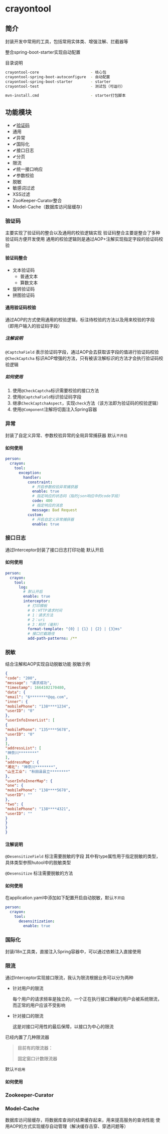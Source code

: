 # crayontool

## 简介
封装开发中常用的工具，包括常用实体类、增强注解、拦截器等

整合spring-boot-starter实现自动配置

目录说明
```bash
crayontool-core                       - 核心包
crayontool-spring-boot-autoconfigure  - 自动配置
crayontool-spring-boot-starter        - starter
crayontool-test                       - 测试包（可运行）

mvn-install.cmd                       - starter打包脚本
```

## 功能模块
- ✔[验证码](#验证码)
- 通用
- ✔异常
- ✔国际化
- ✔接口日志
- ✔分页
- 限流
- ✔统一接口响应
- ✔参数校验
- 脱敏
- 敏感词过滤
- XSS过滤
- ZooKeeper-Curator整合
- Model-Cache（数据库访问层缓存）

### 验证码
主要实现了验证码的整合以及通用的校验逻辑实现
验证码整合主要是整合了多种验证码方便开发使用
通用的校验逻辑则是通过AOP+注解实现指定字段的验证码校验

#### 验证码整合
- 文本验证码
  - 普通文本
  - 算数文本
- 旋转验证码
- 拼图验证码

#### 通用验证码校验
通过AOP的方式使用通用的校验逻辑，标注待校验的方法以及用来校验的字段（即用户输入的验证码字段）
##### 注解说明
`@CaptchaField`
表示验证码字段，通过AOP会去获取该字段的值进行验证码校验
`@CheckCaptcha`
标识AOP增强的方法，只有被该注解标识的方法才会执行验证码校验逻辑

##### 如何使用
1. 使用`@CheckCaptcha`标识需要校验的接口方法
2. 使用`@CaptchaField`标识验证码字段
3. 继承`CheckCaptchaAspect`，实现`check`方法（该方法即为验证码的校验逻辑）
4. 使用`@Component`注解将切面注入Spring容器

### 异常
封装了自定义异常、参数校验异常的全局异常捕获器
默认`不开启`
#### 如何使用
```yaml
person:
  crayon:
    tool:
      exception:
        handler:
          constraint:
            # 开启参数校验异常捕获器
            enable: true
            # 指定响应的状态码（指的json响应中的code字段）
            code: 400
            # 指定响应的消息
            message: Bad Request
          custom:
            # 开启自定义异常捕获器
            enable: true
```

### 接口日志
通过Interceptor封装了接口日志打印功能
默认开启
#### 如何使用
```yaml
person:
  crayon:
    tool:
      log:
        # 默认开启
        enable: true
        interceptor:
          # 打印模板
          # 0：HTTP请求时间
          # 1：请求方法
          # 2：uri
          # 3：耗时（毫秒）
          format-template: "{0} | {1} | {2} | {3}ms"
          # 接口拦截路径
          add-path-patterns: /**
```

### 脱敏
结合注解和AOP实现自动脱敏功能
脱敏示例
```json
{
"code": "200",
"message": "请求成功",
"timestamp": 1664102170480,
"data": {
"email": "6********@qq.com",
"inner": {
"mobilePhone": "138****1234",
"userID": "0"
},
"userInfoInnerList": [
{
"mobilePhone": "135****5678",
"userID": "0"
}
],
"addressList": [
"神奈川********"
],
"addressMap": {
"湘北": "神奈川********",
"山王工业": "秋田县县立********"
},
"userInfoInnerMap": {
"one": {
"mobilePhone": "138****5678",
"userID": ""
},
"two": {
"mobilePhone": "138****4321",
"userID": ""
}
}
}
}
```
#### 注解说明
`@DesensitizeField`
标注需要脱敏的字段
其中有type属性用于指定脱敏的类型，具体类型参照hutool中的脱敏类型

`@Desensitize`
标注需要脱敏的方法

#### 如何使用
在application.yaml中添加如下配置开启自动脱敏，默认`不开启`
```yaml
person:
  crayon:
    tool:
      desensitization:
        enable: true
```



### 国际化
封装i18n工具类，直接注入Spring容器中，可以通过依赖注入直接使用


### 限流
通过Interceptor实现接口限流，我认为限流根据业务可以分为两种

-   针对用户的限流

    每个用户的请求频率是独立的，一个正在执行接口爆破的用户会被系统限流，而正常的用户应该不受影响

-   针对接口的限流

    这是对接口可用性的最后保障，以接口为中心的限流

已经内置了几种限流器

> 目前有的限流器：
>
> 固定窗口计数限流器
>

默认`不启用`

#### 如何使用

### Zookeeper-Curator

### Model-Cache
数据库访问层缓存，将数据库查询的结果缓存起来，用来提高服务的查询性能
使用AOP的方式实现缓存自动管理（解决缓存击穿、穿透问题等）